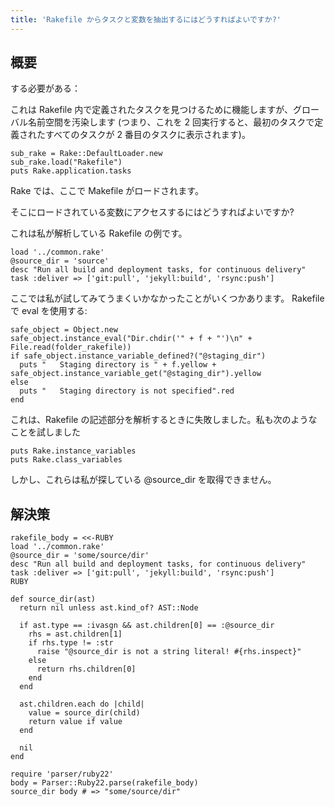```yaml
---
title: 'Rakefile からタスクと変数を抽出するにはどうすればよいですか?'
---
```


## 概要
する必要がある：

これは Rakefile 内で定義されたタスクを見つけるために機能しますが、グローバル名前空間を汚染します (つまり、これを 2 回実行すると、最初のタスクで定義されたすべてのタスクが 2 番目のタスクに表示されます)。

```
sub_rake = Rake::DefaultLoader.new
sub_rake.load("Rakefile")
puts Rake.application.tasks

```
Rake では、ここで Makefile がロードされます。

そこにロードされている変数にアクセスするにはどうすればよいですか?

これは私が解析している Rakefile の例です。

```
load '../common.rake'
@source_dir = 'source'
desc "Run all build and deployment tasks, for continuous delivery"
task :deliver => ['git:pull', 'jekyll:build', 'rsync:push']

```
ここでは私が試してみてうまくいかなかったことがいくつかあります。 Rakefile で eval を使用する:

```
safe_object = Object.new
safe_object.instance_eval("Dir.chdir('" + f + "')\n" + File.read(folder_rakefile))
if safe_object.instance_variable_defined?("@staging_dir")
  puts "   Staging directory is " + f.yellow + safe_object.instance_variable_get("@staging_dir").yellow
else
  puts "   Staging directory is not specified".red
end

```
これは、Rakefile の記述部分を解析するときに失敗しました。私も次のようなことを試しました

```
puts Rake.instance_variables
puts Rake.class_variables

```
しかし、これらは私が探している @source_dir を取得できません。

## 解決策
```
rakefile_body = <<-RUBY
load '../common.rake'
@source_dir = 'some/source/dir'
desc "Run all build and deployment tasks, for continuous delivery"
task :deliver => ['git:pull', 'jekyll:build', 'rsync:push']
RUBY

def source_dir(ast)
  return nil unless ast.kind_of? AST::Node

  if ast.type == :ivasgn && ast.children[0] == :@source_dir
    rhs = ast.children[1]
    if rhs.type != :str
      raise "@source_dir is not a string literal! #{rhs.inspect}"
    else
      return rhs.children[0]
    end
  end

  ast.children.each do |child|
    value = source_dir(child)
    return value if value
  end

  nil
end

require 'parser/ruby22'
body = Parser::Ruby22.parse(rakefile_body)
source_dir body # => "some/source/dir"

```
